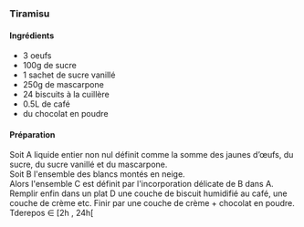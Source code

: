 ### Tiramisu

#### Ingrédients
- 3 oeufs  
- 100g de sucre  
- 1 sachet de sucre vanillé  
- 250g de mascarpone  
- 24 biscuits à la cuillère  
- 0.5L de café  
- du chocolat en poudre  

#### Préparation
Soit A liquide entier non nul définit comme la somme des jaunes d’œufs, du sucre, du sucre vanillé et du mascarpone.  
Soit B l'ensemble des blancs montés en neige.  
Alors l'ensemble C est définit par l'incorporation délicate de B dans A.  
Remplir enfin dans un plat D une couche de biscuit humidifié au café, une couche de crème etc. Finir par une couche de crème + chocolat en poudre.  
Tderepos ∈ [2h , 24h[  
